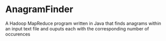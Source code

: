 # AnagramFinder
A Hadoop MapReduce program written in Java that finds anagrams within an input text file and ouputs each with the corresponding number of occurences
